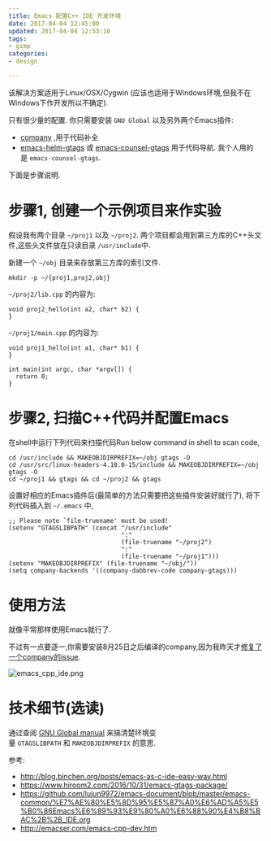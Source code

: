 ```yaml
---
title: Emacs 配置C++ IDE 开发环境
date: 2017-04-04 12:45:00
updated: 2017-04-04 12:53:10
tags: 
- gimp
categories: 
- design

---
```

该解决方案适用于Linux/OSX/Cygwin (应该也适用于Windows环境,但我不在Windows下作开发所以不确定).

只有很少量的配置. 你只需要安装 `GNU Global` 以及另外两个Emacs插件:

- [company](https://github.com/company-mode/company-mode) ,用于代码补全
- [emacs-helm-gtags](https://github.com/syohex/emacs-helm-gtags) 或 [emacs-counsel-gtags](https://github.com/syohex/emacs-counsel-gtags) 用于代码导航. 我个人用的是 `emacs-counsel-gtags`.

下面是步骤说明.


<!--more-->


# 步骤1, 创建一个示例项目来作实验

假设我有两个目录 `~/proj1` 以及 `~/proj2`. 两个项目都会用到第三方库的C++头文件,这些头文件放在只读目录 `/usr/include`中.

新建一个 `~/obj` 目录来存放第三方库的索引文件.

```
mkdir -p ~/{proj1,proj2,obj}
```

`~/proj2/lib.cpp` 的内容为:

```
void proj2_hello(int a2, char* b2) {
}
```

`~/proj1/main.cpp` 的内容为:

```
void proj1_hello(int a1, char* b1) {
}

int main(int argc, char *argv[]) {
  return 0;
}
```

# 步骤2, 扫描C++代码并配置Emacs

在shell中运行下列代码来扫描代码Run below command in shell to scan code,

```
cd /usr/include && MAKEOBJDIRPREFIX=~/obj gtags -O 
cd /usr/src/linux-headers-4.10.0-15/include && MAKEOBJDIRPREFIX=~/obj gtags -O 
cd ~/proj1 && gtags && cd ~/proj2 && gtags
```

设置好相应的Emacs插件后(最简单的方法只需要把这些插件安装好就行了), 将下列代码插入到 `~/.emacs` 中,

```
;; Please note `file-truename' must be used!
(setenv "GTAGSLIBPATH" (concat "/usr/include"
                               ":"
                               (file-truename "~/proj2")
                               ":"
                               (file-truename "~/proj1")))
(setenv "MAKEOBJDIRPREFIX" (file-truename "~/obj/"))
(setq company-backends '((company-dabbrev-code company-gtags)))
```

# 使用方法

就像平常那样使用Emacs就行了.

不过有一点要逐一,你需要安装8月25日之后编译的company,因为我昨天才[修复了一个company的issue](https://github.com/company-mode/company-mode/issues/570).

![emacs_cpp_ide.png][1]
# 技术细节(选读)

通过查阅 [GNU Global manual](https://www.gnu.org/software/global/manual/global.html) 来搞清楚环境变量 `GTAGSLIBPATH` 和 `MAKEOBJDIRPREFIX` 的意思.

参考:

 - http://blog.binchen.org/posts/emacs-as-c-ide-easy-way.html
 - https://www.hiroom2.com/2016/10/31/emacs-gtags-package/
 - https://github.com/lujun9972/emacs-document/blob/master/emacs-common/%E7%AE%80%E5%8D%95%E5%87%A0%E6%AD%A5%E5%B0%86Emacs%E6%89%93%E9%80%A0%E6%88%90%E4%B8%BAC%2B%2B_IDE.org
 - http://emacser.com/emacs-cpp-dev.htm

  [1]: https://imgs.gnux.cn/usr/uploads/2017/04/3196100774.png